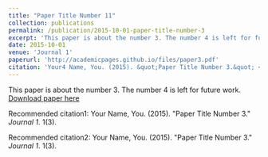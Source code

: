 ```yaml
---
title: "Paper Title Number 11"
collection: publications
permalink: /publication/2015-10-01-paper-title-number-3
excerpt: 'This paper is about the number 3. The number 4 is left for future work.'
date: 2015-10-01
venue: 'Journal 1'
paperurl: 'http://academicpages.github.io/files/paper3.pdf'
citation: 'Your4 Name, You. (2015). &quot;Paper Title Number 3.&quot; <i>Journal 1</i>. 1(3).'
---
```

This paper is about the number 3. The number 4 is left for future work. [Download paper here](http://academicpages.github.io/files/paper3.pdf)



<p>Recommended citation1: Your Name, You. (2015). "Paper Title Number 3." <i>Journal 1</i>. 1(3).</p>
<p>Recommended citation2: Your Name, You. (2015). "Paper Title Number 3." <i>Journal 1</i>. 1(3).</p>
